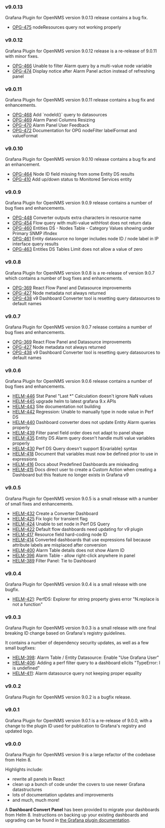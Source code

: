 ### v9.0.13

Grafana Plugin for OpenNMS version 9.0.13 release contains a bug fix.

* [OPG-475](https://opennms.atlassian.net/browse/OPG-475) nodeResources query not working properly

### v9.0.12

Grafana Plugin for OpenNMS version 9.0.12 release is a re-release of 9.0.11 with minor fixes.

* [OPG-466](https://opennms.atlassian.net/browse/OPG-466) Unable to filter Alarm query by a multi-value node variable
* [OPG-474](https://opennms.atlassian.net/browse/OPG-474) Display notice after Alarm Panel action instead of refreshing panel

### v9.0.11

Grafana Plugin for OpenNMS version 9.0.11 release contains a bug fix and enhancements.

* [OPG-468](https://opennms.atlassian.net/browse/OPG-468) Add \`nodeId\(\)\` query to datasources
* [OPG-469](https://opennms.atlassian.net/browse/OPG-469) Alarm Panel Columns Resizing
* [OPG-470](https://opennms.atlassian.net/browse/OPG-470) Alarm Panel User Feedback
* [OPG-472](https://opennms.atlassian.net/browse/OPG-472) Documentation for OPG nodeFilter labelFormat and valueFormat

### v9.0.10

Grafana Plugin for OpenNMS version 9.0.10 release contains a bug fix and an enhancement.

* [OPG-464](https://opennms.atlassian.net/browse/OPG-464) Node ID field missing from some Entity DS results
* [OPG-410](https://opennms.atlassian.net/browse/OPG-410) Add up/down status to Monitored Services entity

### v9.0.9

Grafana Plugin for OpenNMS version 9.0.9 release contains a number of bug fixes and enhancements.

* [OPG-448](https://opennms.atlassian.net/browse/OPG-448) Converter outputs extra characters in resource name
* [OPG-454](https://opennms.atlassian.net/browse/OPG-454) Flow query with multi-value withHost does not return data
* [OPG-460](https://opennms.atlassian.net/browse/OPG-460) Entities DS - Nodes Table - Category Values showing under Primary SNMP ifIndex
* [OPG-461](https://opennms.atlassian.net/browse/OPG-461) Entity datasource no longer includes node ID / node label in IP interface query results
* [OPG-463](https://opennms.atlassian.net/browse/OPG-463) Entitles DS Tables Limit does not allow a value of zero

### v9.0.8

Grafana Plugin for OpenNMS version 9.0.8 is a re-release of version 9.0.7 which contains a number of bug fixes and enhancements.

* [OPG-369](https://opennms.atlassian.net/browse/OPG-369) React Flow Panel and Datasource improvements
* [OPG-427](https://opennms.atlassian.net/browse/OPG-427) Node metadata not always returned
* [OPG-438](https://opennms.atlassian.net/browse/OPG-438) v9 Dashboard Converter tool is resetting query datasources to default names

### v9.0.7

Grafana Plugin for OpenNMS version 9.0.7 release contains a number of bug fixes and enhancements.

* [OPG-369](https://opennms.atlassian.net/browse/OPG-369) React Flow Panel and Datasource improvements
* [OPG-427](https://opennms.atlassian.net/browse/OPG-427) Node metadata not always returned
* [OPG-438](https://opennms.atlassian.net/browse/OPG-438) v9 Dashboard Converter tool is resetting query datasources to default names

### v9.0.6

Grafana Plugin for OpenNMS version 9.0.6 release contains a number of bug fixes and enhancements.

* [HELM-446](https://opennms.atlassian.net/browse/HELM-446) Stat Panel "Last \*" Calculation doesn't ignore NaN values
* [HELM-445](https://opennms.atlassian.net/browse/HELM-445) upgrade helm to latest grafana 9.x APIs
* [HELM-443](https://opennms.atlassian.net/browse/HELM-443) Site documentation not building
* [HELM-442](https://opennms.atlassian.net/browse/HELM-442) Regression: Unable to manually type in node value in Perf DS
* [HELM-440](https://opennms.atlassian.net/browse/HELM-440) Dashboard converter does not update Entity Alarm queries properly
* [HELM-439](https://opennms.atlassian.net/browse/HELM-439) Filter panel field order does not adapt to panel shape
* [HELM-435](https://opennms.atlassian.net/browse/HELM-435) Entity DS Alarm query doesn't handle multi value variables properly
* [HELM-430](https://opennms.atlassian.net/browse/HELM-430) Perf DS Query doesn't support $\{variable\} syntax
* [HELM-418](https://opennms.atlassian.net/browse/HELM-418) Document that variables must now be defined prior to use in expressions
* [HELM-416](https://opennms.atlassian.net/browse/HELM-416) Docs about Predefined Dashboards are misleading
* [HELM-415](https://opennms.atlassian.net/browse/HELM-415) Docs direct user to create a Custom Action when creating a Dashboard but this feature no longer exists in Grafana v9

### v9.0.5

Grafana Plugin for OpenNMS version 9.0.5 is a small release with a number of small fixes and enhancements.

* [HELM-432](https://opennms.atlassian.net/browse/HELM-432) Create a Converter Dashboard
* [HELM-425](https://opennms.atlassian.net/browse/HELM-425) Fix logic for transient flag
* [HELM-424](https://opennms.atlassian.net/browse/HELM-424) Unable to set node in Perf DS Query
* [HELM-422](https://opennms.atlassian.net/browse/HELM-422) Default flow dashboards need updating for v9 plugin
* [HELM-417](https://opennms.atlassian.net/browse/HELM-417) Resource field hard-coding node ID
* [HELM-414](https://opennms.atlassian.net/browse/HELM-414) Converted dashboards that use expressions fail because attribute labels are misplaced after conversion
* [HELM-400](https://opennms.atlassian.net/browse/HELM-400) Alarm Table details does not show Alarm ID
* [HELM-396](https://opennms.atlassian.net/browse/HELM-396) Alarm Table - allow right-click anywhere in panel
* [HELM-389](https://opennms.atlassian.net/browse/HELM-389) Filter Panel: Tie to Dashboard

### v9.0.4

Grafana Plugin for OpenNMS version 9.0.4 is a small release with one bugfix.

* [HELM-421](https://opennms.atlassian.net/browse/HELM-421): PerfDS: Explorer for string property gives error "N.replace is not a function"

### v9.0.3

Grafana Plugin for OpenNMS version 9.0.3 is a small release with one final breaking ID change based on Grafana's registry guidelines.

It contains a number of dependency security updates, as well as a few small bugfixes:

* [HELM-398](https://opennms.atlassian.net/browse/HELM-398): Alarm Table / Entity Datasource: Enable "Use Grafana User"
* [HELM-406](https://opennms.atlassian.net/browse/HELM-406): Adding a perf filter query to a dashboard elicits "TypeError: l is undefined"
* [HELM-411](https://opennms.atlassian.net/browse/HELM-411): Alarm datasource query not keeping proper equality

### v9.0.2

Grafana Plugin for OpenNMS version 9.0.2 is a bugfix release.

### v9.0.1

Grafana Plugin for OpenNMS version 9.0.1 is a re-release of 9.0.0, with a change to the plugin ID used for publication to Grafana's registry and updated logo.

### v9.0.0

Grafana Plugin for OpenNMS version 9 is a large refactor of the codebase from Helm 8.

Highlights include:
* rewrite all panels in React
* clean up a bunch of code under the covers to use newer Grafana datastructures
* lots of documentation updates and improvements
* and much, much more!

A **Dashboard Convert Panel** has been provided to migrate your dashboards from Helm 8.
Instructions on backing up your existing dashboards and upgrading can be found in [the Grafana plugin documentation](https://docs.opennms.com/grafana-plugin/latest/installation/upgrading.html).
